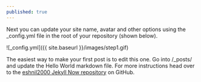 ```yaml
---
published: true
---
```

Next you can update your site name, avatar and other options using the _config.yml file in the root of your repository (shown below).

![_config.yml]({{ site.baseurl }}/images/step1.gif)

The easiest way to make your first post is to edit this one. Go into /_posts/ and update the Hello World markdown file. For more instructions head over to the [eshnil2000 Jekyll Now repository](https://github.com/eshnil2000/eshnil2000.github.io) on GitHub.
